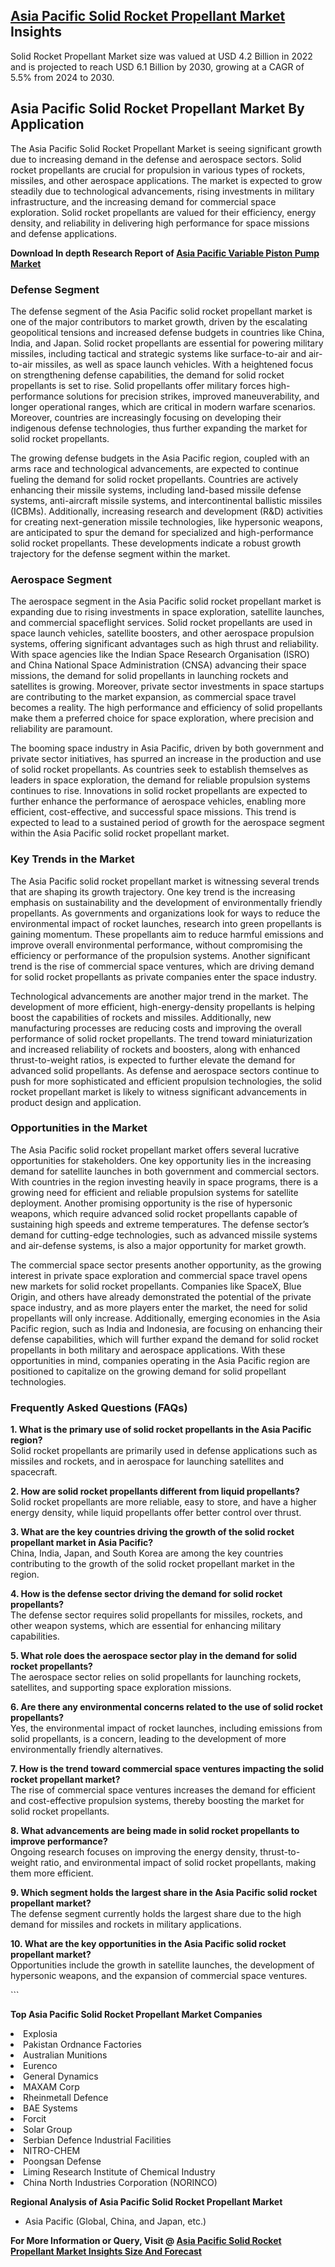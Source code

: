 <h2><a href="https://www.verifiedmarketreports.com/download-sample/?rid=284958&amp;utm_source=Github-Feb&amp;utm_medium=225" target="_blank">Asia Pacific Solid Rocket Propellant Market</a> Insights</h2><p>Solid Rocket Propellant Market size was valued at USD 4.2 Billion in 2022 and is projected to reach USD 6.1 Billion by 2030, growing at a CAGR of 5.5% from 2024 to 2030.</p><p><h2>Asia Pacific Solid Rocket Propellant Market By Application</h2> <p>The Asia Pacific Solid Rocket Propellant Market is seeing significant growth due to increasing demand in the defense and aerospace sectors. Solid rocket propellants are crucial for propulsion in various types of rockets, missiles, and other aerospace applications. The market is expected to grow steadily due to technological advancements, rising investments in military infrastructure, and the increasing demand for commercial space exploration. Solid rocket propellants are valued for their efficiency, energy density, and reliability in delivering high performance for space missions and defense applications.</p> <p><p><strong>Download In depth Research Report of <a href="https://www.verifiedmarketreports.com/download-sample/?rid=236118&amp;utm_source=Pulse-Dec&amp;utm_medium=225" target="_blank">Asia Pacific Variable Piston Pump Market</a></strong></p></p> <h3>Defense Segment</h3> <p>The defense segment of the Asia Pacific solid rocket propellant market is one of the major contributors to market growth, driven by the escalating geopolitical tensions and increased defense budgets in countries like China, India, and Japan. Solid rocket propellants are essential for powering military missiles, including tactical and strategic systems like surface-to-air and air-to-air missiles, as well as space launch vehicles. With a heightened focus on strengthening defense capabilities, the demand for solid rocket propellants is set to rise. Solid propellants offer military forces high-performance solutions for precision strikes, improved maneuverability, and longer operational ranges, which are critical in modern warfare scenarios. Moreover, countries are increasingly focusing on developing their indigenous defense technologies, thus further expanding the market for solid rocket propellants.</p> <p>The growing defense budgets in the Asia Pacific region, coupled with an arms race and technological advancements, are expected to continue fueling the demand for solid rocket propellants. Countries are actively enhancing their missile systems, including land-based missile defense systems, anti-aircraft missile systems, and intercontinental ballistic missiles (ICBMs). Additionally, increasing research and development (R&D) activities for creating next-generation missile technologies, like hypersonic weapons, are anticipated to spur the demand for specialized and high-performance solid rocket propellants. These developments indicate a robust growth trajectory for the defense segment within the market.</p> <h3>Aerospace Segment</h3> <p>The aerospace segment in the Asia Pacific solid rocket propellant market is expanding due to rising investments in space exploration, satellite launches, and commercial spaceflight services. Solid rocket propellants are used in space launch vehicles, satellite boosters, and other aerospace propulsion systems, offering significant advantages such as high thrust and reliability. With space agencies like the Indian Space Research Organisation (ISRO) and China National Space Administration (CNSA) advancing their space missions, the demand for solid propellants in launching rockets and satellites is growing. Moreover, private sector investments in space startups are contributing to the market expansion, as commercial space travel becomes a reality. The high performance and efficiency of solid propellants make them a preferred choice for space exploration, where precision and reliability are paramount.</p> <p>The booming space industry in Asia Pacific, driven by both government and private sector initiatives, has spurred an increase in the production and use of solid rocket propellants. As countries seek to establish themselves as leaders in space exploration, the demand for reliable propulsion systems continues to rise. Innovations in solid rocket propellants are expected to further enhance the performance of aerospace vehicles, enabling more efficient, cost-effective, and successful space missions. This trend is expected to lead to a sustained period of growth for the aerospace segment within the Asia Pacific solid rocket propellant market.</p> <h3>Key Trends in the Market</h3> <p>The Asia Pacific solid rocket propellant market is witnessing several trends that are shaping its growth trajectory. One key trend is the increasing emphasis on sustainability and the development of environmentally friendly propellants. As governments and organizations look for ways to reduce the environmental impact of rocket launches, research into green propellants is gaining momentum. These propellants aim to reduce harmful emissions and improve overall environmental performance, without compromising the efficiency or performance of the propulsion systems. Another significant trend is the rise of commercial space ventures, which are driving demand for solid rocket propellants as private companies enter the space industry.</p> <p>Technological advancements are another major trend in the market. The development of more efficient, high-energy-density propellants is helping boost the capabilities of rockets and missiles. Additionally, new manufacturing processes are reducing costs and improving the overall performance of solid rocket propellants. The trend toward miniaturization and increased reliability of rockets and boosters, along with enhanced thrust-to-weight ratios, is expected to further elevate the demand for advanced solid propellants. As defense and aerospace sectors continue to push for more sophisticated and efficient propulsion technologies, the solid rocket propellant market is likely to witness significant advancements in product design and application.</p> <h3>Opportunities in the Market</h3> <p>The Asia Pacific solid rocket propellant market offers several lucrative opportunities for stakeholders. One key opportunity lies in the increasing demand for satellite launches in both government and commercial sectors. With countries in the region investing heavily in space programs, there is a growing need for efficient and reliable propulsion systems for satellite deployment. Another promising opportunity is the rise of hypersonic weapons, which require advanced solid rocket propellants capable of sustaining high speeds and extreme temperatures. The defense sector’s demand for cutting-edge technologies, such as advanced missile systems and air-defense systems, is also a major opportunity for market growth.</p> <p>The commercial space sector presents another opportunity, as the growing interest in private space exploration and commercial space travel opens new markets for solid rocket propellants. Companies like SpaceX, Blue Origin, and others have already demonstrated the potential of the private space industry, and as more players enter the market, the need for solid propellants will only increase. Additionally, emerging economies in the Asia Pacific region, such as India and Indonesia, are focusing on enhancing their defense capabilities, which will further expand the demand for solid rocket propellants in both military and aerospace applications. With these opportunities in mind, companies operating in the Asia Pacific region are positioned to capitalize on the growing demand for solid propellant technologies.</p> <h3>Frequently Asked Questions (FAQs)</h3> <p><b>1. What is the primary use of solid rocket propellants in the Asia Pacific region?</b><br>Solid rocket propellants are primarily used in defense applications such as missiles and rockets, and in aerospace for launching satellites and spacecraft.</p> <p><b>2. How are solid rocket propellants different from liquid propellants?</b><br>Solid rocket propellants are more reliable, easy to store, and have a higher energy density, while liquid propellants offer better control over thrust.</p> <p><b>3. What are the key countries driving the growth of the solid rocket propellant market in Asia Pacific?</b><br>China, India, Japan, and South Korea are among the key countries contributing to the growth of the solid rocket propellant market in the region.</p> <p><b>4. How is the defense sector driving the demand for solid rocket propellants?</b><br>The defense sector requires solid propellants for missiles, rockets, and other weapon systems, which are essential for enhancing military capabilities.</p> <p><b>5. What role does the aerospace sector play in the demand for solid rocket propellants?</b><br>The aerospace sector relies on solid propellants for launching rockets, satellites, and supporting space exploration missions.</p> <p><b>6. Are there any environmental concerns related to the use of solid rocket propellants?</b><br>Yes, the environmental impact of rocket launches, including emissions from solid propellants, is a concern, leading to the development of more environmentally friendly alternatives.</p> <p><b>7. How is the trend toward commercial space ventures impacting the solid rocket propellant market?</b><br>The rise of commercial space ventures increases the demand for efficient and cost-effective propulsion systems, thereby boosting the market for solid rocket propellants.</p> <p><b>8. What advancements are being made in solid rocket propellants to improve performance?</b><br>Ongoing research focuses on improving the energy density, thrust-to-weight ratio, and environmental impact of solid rocket propellants, making them more efficient.</p> <p><b>9. Which segment holds the largest share in the Asia Pacific solid rocket propellant market?</b><br>The defense segment currently holds the largest share due to the high demand for missiles and rockets in military applications.</p> <p><b>10. What are the key opportunities in the Asia Pacific solid rocket propellant market?</b><br>Opportunities include the growth in satellite launches, the development of hypersonic weapons, and the expansion of commercial space ventures.</p> ```</p><p><strong>Top Asia Pacific Solid Rocket Propellant Market Companies</strong></p><div data-test-id=""><p><li>Explosia</li><li> Pakistan Ordnance Factories</li><li> Australian Munitions</li><li> Eurenco</li><li> General Dynamics</li><li> MAXAM Corp</li><li> Rheinmetall Defence</li><li> BAE Systems</li><li> Forcit</li><li> Solar Group</li><li> Serbian Defence Industrial Facilities</li><li> NITRO-CHEM</li><li> Poongsan Defense</li><li> Liming Research Institute of Chemical Industry</li><li> China North Industries Corporation (NORINCO)</li></p><div><strong>Regional Analysis of&nbsp;Asia Pacific Solid Rocket Propellant Market</strong></div><ul><li dir="ltr"><p dir="ltr">Asia Pacific (Global, China, and Japan, etc.)</p></li></ul><p><strong>For More Information or Query, Visit @&nbsp;</strong><strong><a href="https://www.verifiedmarketreports.com/product/solid-rocket-propellant-market/?utm_source=Github-Feb&amp;utm_medium=225" target="_blank">Asia Pacific Solid Rocket Propellant Market Insights Size And Forecast</a></strong></p></div><h2>&nbsp;</h2><div data-test-id="">&nbsp;</div>
